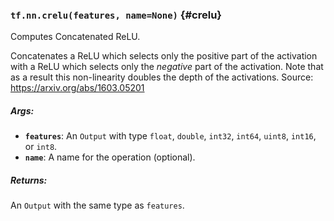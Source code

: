 ### `tf.nn.crelu(features, name=None)` {#crelu}

Computes Concatenated ReLU.

Concatenates a ReLU which selects only the positive part of the activation
with a ReLU which selects only the *negative* part of the activation.
Note that as a result this non-linearity doubles the depth of the activations.
Source: https://arxiv.org/abs/1603.05201

##### Args:


*  <b>`features`</b>: An `Output` with type `float`, `double`, `int32`, `int64`,
    `uint8`, `int16`, or `int8`.
*  <b>`name`</b>: A name for the operation (optional).

##### Returns:

  An `Output` with the same type as `features`.

